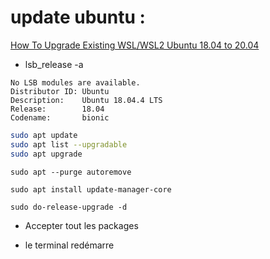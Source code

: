 # update ubuntu : 
[How To Upgrade Existing WSL/WSL2 Ubuntu 18.04 to 20.04](https://www.nextofwindows.com/how-to-upgrade-existing-wsl-wsl2-ubuntu-18-04-to-20-04)
-  lsb_release -a

```
No LSB modules are available.
Distributor ID: Ubuntu
Description:    Ubuntu 18.04.4 LTS
Release:        18.04
Codename:       bionic
```

```sh
sudo apt update
sudo apt list --upgradable
sudo apt upgrade
```

```
sudo apt --purge autoremove
```

```
sudo apt install update-manager-core
```

```
sudo do-release-upgrade -d
```

- Accepter tout les packages

- le terminal redémarre 
